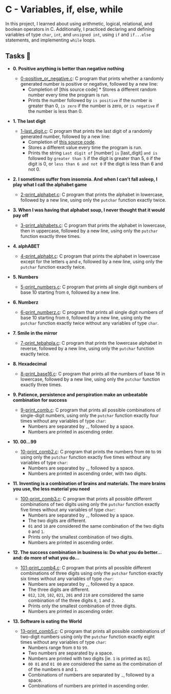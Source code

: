 # C - Variables, if, else, while

In this project, I learned about using arithmetic, logical, relational, and boolean
operators in C. Additionally, I practiced declaring and defining variables of type
`char`, `int`, and `unsigned int`, using `if` and `if...else` statements, and
implementing `while` loops.

## Tasks :page_with_curl:

* **0. Positive anything is better than negative nothing**
  * [0-positive_or_negative.c](./0-positive_or_negative.c): C program that prints whether
  a randomly generated number is positive or negative, followed by a new line:
    * Completion of [this source code]  * Stores a different random number every time the program is run.
    * Prints the number followed by `is positive` if the number is greater than 0, `is zero` if the number is zero, or `is negative` if the number is less than 0.

* **1. The last digit**
  * [1-last_digit.c](./1-last_digit.c): C program that prints the last digit of a
  randomly generated number, followed by a new line:
    * Completion of [this source code](https://github.com/holbertonschool/0x01.c/blob/master/1-last_digit_c).
    * Stores a different value every time the program is run.
    * Prints the string `Last digit of` [number] `is` [last_digit] `and is` followed
    by `greater than 5` if the digit is greater than 5, `0` if the digit is 0, or
    `less than 6 and not 0` if the digit is less than 6 and not 0.

* **2. I sometimes suffer from insomnia. And when I can't fall asleep, I play what I call the alphabet game**
  * [2-print_alphabet.c](./2-print_alphabet.c): C program that prints the alphabet in
  lowercase, followed by a new line, using only the `putchar` function exactly twice.

* **3. When I was having that alphabet soup, I never thought that it would pay off**
  * [3-print_alphabets.c](./3-print_alphabets.c): C program that prints the alphabet in
  lowercase, then in uppercase, followed by a new line, using only the `putchar`
  function exactly three times.

* **4. alphABET**
  * [4-print_alphabt.c](./4-print_alphabt.c): C program that prints the alphabet in lowercase
  except for the letters `q` and `e`, followed by a new line, using only the `putchar`
  function exactly twice.

* **5. Numbers**
  * [5-print_numbers.c](./5-print_numbers.c): C program that prints all single digit numbers
  of base 10 starting from `0`, followed by a new line.

* **6. Numberz**
  * [6-print_numberz.c](./6-print_numberz.c): C program that prints all single digit numbers
  of base 10 starting from `0`, followed by a new line, using only the `putchar` function
  exactly twice without any variables of type `char`.

* **7. Smile in the mirror**
  * [7-print_tebahpla.c](./7-print_tebahpla.c): C program that prints the lowercase alphabet
  in reverse, followed by a new line, using only the `putchar` function exactly twice.

* **8. Hexadecimal**
  * [8-print_base16.c](./8-print_base16.c): C program that prints all the numbers of base
  16 in lowercase, followed by a new line, using only the `putchar` function exactly three
  times.

* **9. Patience, persistence and perspiration make an unbeatable combination for success**
  * [9-print_comb.c](./9-print_comb.c): C program that prints all possible combinations of
  single-digit numbers, using only the `putchar` function exactly four times without any
  variables of type `char`:
    * Numbers are separated by `,`, followed by a space.
    * Numbers are printed in ascending order.

* **10. 00...99**
  * [10-print_comb2.c](./10-print_comb2.c): C program that prints the numbers from `00`
  to `99` using only the `putchar` function exactly five times without any variables of
  type `char`:
    * Numbers are separated by `,`, followed by a space.
    * Numbers are printed in ascending order, with two digits.

* **11. Inventing is a combination of brains and materials. The more brains you use, the less material you need**
  * [100-print_comb3.c](./100-print_comb3.c): C program that prints all possible different
  combinations of two digits using only the `putchar` function exactly five times without any
  variables of type `char`:
    * Numbers are separated by `,`, followed by a space.
    * The two digits are different.
    * `01` and `10` are considered the same combination of the two digits `0` and `1`.
    * Prints only the smallest combination of two digits.
    * Numbers are printed in ascending order.

* **12. The success combination in business is: Do what you do better... and: do more of what you do...**
  * [101-print_comb4.c](./101-print_comb4.c): C program that prints all possible different
  combinations of three digits using only the `putchar` function exactly six times without
  any variables of type `char`:
    * Numbers are separated by `,`, followed by a space.
    * The three digits are different.
    * `012`, `120`, `102`, `021`, `201` and `210` are considered the same combination of the three digits `0`, `1` and `2`.
    * Prints only the smallest combination of three digits.
    * Numbers are printed in ascending order.

* **13. Software is eating the World**
  * [13-print_comb5.c](./102-print_comb5.c): C program that prints all possible combinations
  of two-digit numbers using only the `putchar` function exactly eight times without any
  variables of type `char`:
    * Numbers range from `0` to `99`.
    * Two numbers are separated by a space.
    * Numbers are printed with two digits [ie. `1` is printed as `01`].
    * `00 01` and `01 00` are considered the same as the combination of of the numbers `0` and `1`.
    * Combinations of numbers are separated by `,`, followed by a space.
    * Combinations of numbers are printed in ascending order.
